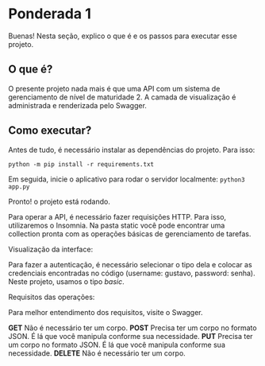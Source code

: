 # Ponderada 1 

Buenas! Nesta seção, explico o que é e os passos para executar esse projeto. 

## O que é?

O presente projeto nada mais é que uma API com um sistema de gerenciamento de nível de maturidade 2. A camada de visualização é administrada e renderizada pelo Swagger.

## Como executar?

Antes de tudo, é necessário instalar as dependências do projeto. Para isso:

`python -m pip install -r requirements.txt `

Em seguida, inicie o aplicativo para rodar o servidor localmente:
 `python3 app.py`

 Pronto! o projeto está rodando.

Para operar a API, é necessário fazer requisições HTTP. Para isso, utilizaremos o Insomnia. Na pasta static você pode encontrar uma collection pronta com as operações básicas de gerenciamento de tarefas.

Visualização da interface:

Para fazer a autenticação, é necessário selecionar o tipo dela e colocar as credenciais encontradas no código (username: gustavo, password: senha). Neste projeto, usamos o tipo *basic*.

Requisitos das operações:

Para melhor entendimento dos requisitos, visite o Swagger.

**GET** Não é necessário ter um corpo.
**POST** Precisa ter um corpo no formato JSON. É lá que você manipula conforme sua necessidade.
**PUT** Precisa ter um corpo no formato JSON. É lá que você manipula conforme sua necessidade.
**DELETE** Não é necessário ter um corpo.

